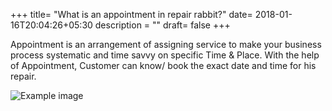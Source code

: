 +++
title= "What is an appointment in repair rabbit?"
date= 2018-01-16T20:04:26+05:30
description = ""
draft= false
+++

Appointment is an arrangement of assigning service to make your business process systematic and time savvy on specific Time & Place. With the help of Appointment, Customer can know/ book the exact date and time for his repair. 

![Example image](/images/social_mockup.jpg)

